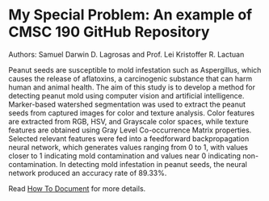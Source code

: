 # My Special Problem: An example of CMSC 190 GitHub Repository
Authors: Samuel Darwin D. Lagrosas and Prof. Lei Kristoffer R. Lactuan

Peanut seeds are susceptible to mold infestation such as Aspergillus, which causes the release of aflatoxins, a carcinogenic substance that can harm human and animal health. The aim of this study is to develop a method for detecting peanut mold using computer vision and artificial intelligence. Marker-based watershed segmentation was used to extract the peanut seeds from captured images for color and texture analysis. Color features are extracted from RGB, HSV, and Grayscale color spaces, while texture features are obtained using Gray Level Co-occurrence Matrix properties. Selected relevant features were fed into a feedforward backpropagation neural network, which generates values ranging from 0 to 1, with values closer to 1 indicating mold contamination and values near 0 indicating non-contamination. In detecting mold infestation in peanut seeds, the neural network produced an accuracy rate of 89.33%.

<!-- Keywords: template, submission, repository, example -->

Read [How To Document](HOWTO.md) for more details.
